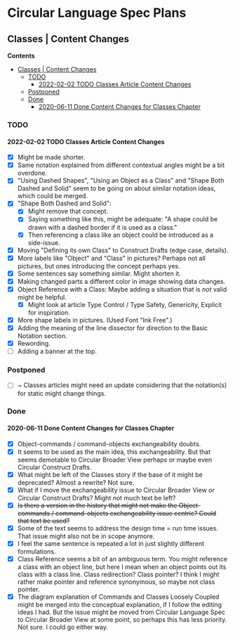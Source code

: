 Circular Language Spec Plans
============================

Classes | Content Changes
-------------------------

__Contents__

- [Classes | Content Changes](#classes--content-changes)
    - [TODO](#todo)
        - [2022-02-02 TODO Classes Article Content Changes](#2022-02-02-todo-classes-article-content-changes)
    - [Postponed](#postponed)
    - [Done](#done)
        - [2020-06-11 Done Content Changes for Classes Chapter](#2020-06-11-done-content-changes-for-classes-chapter)

### TODO

#### 2022-02-02 TODO Classes Article Content Changes

- [x] Might be made shorter.
- [x] Same notation explained from different contextual angles might be a bit overdone.
- [x] "Using Dashed Shapes", "Using an Object as a Class" and "Shape Both Dashed and Solid" seem to be going on about similar notation ideas, which could be merged.
- [x] "Shape Both Dashed and Solid": 
    - [x] Might remove that concept.
    - [x] Saying something like this, might be adequate: "A shape could be drawn with a dashed border if it is used as a class."
    - [x] Then referencing a class like an object could be introduced as a side-issue.
- [x] Moving "Defining its own Class" to Construct Drafts (edge case, details).
- [x] More labels like "Object" and "Class" in pictures? Perhaps not all pictures, but ones introducing the concept perhaps yes.
- [x] Some sentences say something similar. Might shorten it.
- [x] Making changed parts a different color in image showing data changes.
- [x] Object Reference with a Class: Maybe adding a situation that is *not* valid might be helpful.
    - [x] Might look at article Type Control / Type Safety, Genericity, Explicit for inspiration.
- [x] More shape labels in pictures. (Used Font "Ink Free".)
- [x] Adding the meaning of the line dissector for direction to the Basic Notation section.
- [x] Rewording.
- [ ] Adding a banner at the top.

### Postponed

- [ ] ~ Classes articles might need an update considering that the notation(s) for static might change things.

### Done

#### 2020-06-11 Done Content Changes for Classes Chapter

- [x] Object-commands / command-objects exchangeability doubts.
- [x] It seems to be used as the main idea, this exchangeability. But that seems demotable to Circular Broader View perhaps or maybe even Circular Construct Drafts.
- [x] What might be left of the Classes story if the base of it might be deprecated? Almost a rewrite? Not sure.
- [x] What if I move the exchangeability issue to Circular Broader View or Circular Construct Drafts? Might not much text be left?
- [x] ~~Is there a version in the history that might not make the Object-commands / command-objects exchangeability issue centric? Could that text be used?~~
- [x] Some of the text seems to address the design time = run time issues. That issue might also not be in scope anymore.
- [x] I feel the same sentence is repeated a lot in just slightly different formulations.
- [x] Class Reference seems a bit of an ambiguous term. You might reference a class with an object line, but here I mean when an object points out its class with a class line. Class redirection? Class pointer? I think I might rather make pointer and reference synonymous, so maybe not class pointer.
- [x] The diagram explanation of Commands and Classes Loosely Coupled might be merged into the conceptual explanation, if I follow the editing ideas I had. But the issue might be moved from Circular Language Spec to Circular Broader View at some point, so perhaps this has less priority. Not sure. I could go either way.